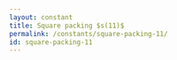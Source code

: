 ```yaml
---
layout: constant
title: Square packing $s(11)$
permalink: /constants/square-packing-11/
id: square-packing-11
---
```

